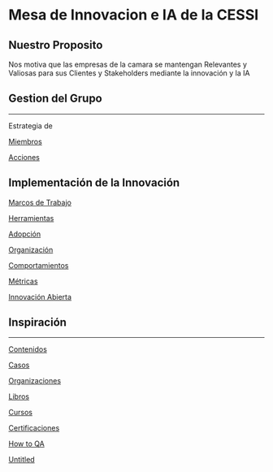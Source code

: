 # Mesa de Innovacion e IA de la CESSI

## Nuestro Proposito

Nos motiva que las empresas de la camara se mantengan Relevantes y Valiosas para sus Clientes y Stakeholders mediante la innovación y la IA

## Gestion del Grupo

---

Estrategia de 

[Miembros](https://www.notion.so/Miembros-1dae6beb5196803fa4f7f53f0e3d9bdb?pvs=21)

[Acciones](https://www.notion.so/Acciones-1dae6beb51968096af07d744bb4513d5?pvs=21)

## Implementación de la Innovación

[Marcos de Trabajo](https://www.notion.so/Marcos-de-Trabajo-1dae6beb5196818ba59cf12c203bb698?pvs=21)

[Herramientas  ](https://www.notion.so/Herramientas-1dae6beb519681ad89b5c93ccf7ddf84?pvs=21)

[Adopción](https://www.notion.so/Adopci-n-1dae6beb519681af976df3007913a5b4?pvs=21)

[Organización](https://www.notion.so/Organizaci-n-1dae6beb519681f8a12aed664d605abf?pvs=21)

[Comportamientos](https://www.notion.so/Comportamientos-1dae6beb5196810fbcb5cb459f6d2c42?pvs=21)

[Métricas](https://www.notion.so/M-tricas-1dae6beb5196810aa205f1302e98ecc6?pvs=21)

[Innovación Abierta](https://www.notion.so/Innovaci-n-Abierta-1dae6beb51968130b3eeeea5b2b4b46d?pvs=21)

## Inspiración

---

[Contenidos](https://www.notion.so/Contenidos-1dae6beb519681318a40d02029079e68?pvs=21)

[Casos](https://www.notion.so/Casos-1dae6beb5196815a9798df402cd9fc7e?pvs=21)

[Organizaciones ](https://www.notion.so/Organizaciones-1dae6beb5196815e8a3fc9d8cf82b77c?pvs=21)

[Libros](https://www.notion.so/Libros-1dae6beb5196810591f4f06768ad15b6?pvs=21)

[Cursos](https://www.notion.so/Cursos-1dae6beb51968189bfa6ca71266737de?pvs=21)

[Certificaciones](https://www.notion.so/Certificaciones-1dae6beb5196819f896bf8ed1fb5f390?pvs=21)

[How to QA ](https://www.notion.so/How-to-QA-1dae6beb519681099314d2b89c1ab2aa?pvs=21)

[Untitled](Mesa%20Innovacio%CC%81n%20&%20AI%20-%20Wiki%201dae6beb5196804ab413d3d91b772e21/Untitled%201dae6beb51968130a585c125088d4ee7.csv)